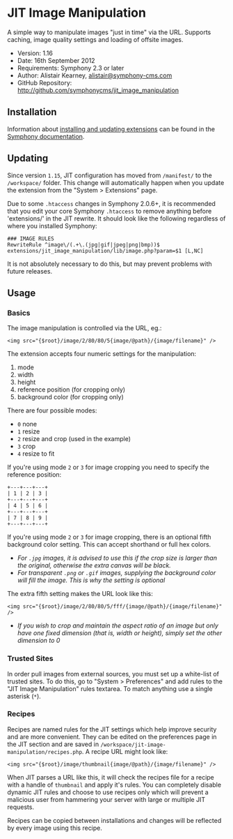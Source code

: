 # JIT Image Manipulation #

A simple way to manipulate images "just in time" via the URL. Supports caching, image quality settings and loading of offsite images.

- Version: 1.16
- Date: 16th September 2012
- Requirements: Symphony 2.3 or later
- Author: Alistair Kearney, alistair@symphony-cms.com
- GitHub Repository: <http://github.com/symphonycms/jit_image_manipulation>


## Installation

Information about [installing and updating extensions](http://symphony-cms.com/learn/tasks/view/install-an-extension/) can be found in the [Symphony documentation](http://symphony-cms.com/learn/).

## Updating

Since version `1.15`, JIT configuration has moved from `/manifest/` to the `/workspace/` folder. This change will automatically happen when you update the extension from the "System > Extensions" page.

Due to some `.htaccess` changes in Symphony 2.0.6+, it is recommended that you edit your core Symphony `.htaccess` to remove anything before 'extensions/' in the JIT rewrite. It should look like the following regardless of where you installed Symphony:

	### IMAGE RULES
	RewriteRule ^image\/(.+\.(jpg|gif|jpeg|png|bmp))$ extensions/jit_image_manipulation/lib/image.php?param=$1 [L,NC]

It is not absolutely necessary to do this, but may prevent problems with future releases.

## Usage

### Basics

The image manipulation is controlled via the URL, eg.:

	<img src="{$root}/image/2/80/80/5{image/@path}/{image/filename}" />

The extension accepts four numeric settings for the manipulation:

1. mode
2. width
3. height
4. reference position (for cropping only)
5. background color (for cropping only)

There are four possible modes:

- `0` none
- `1` resize
- `2` resize and crop (used in the example)
- `3` crop
- `4` resize to fit

If you're using mode `2` or `3` for image cropping you need to specify the reference position:

	+---+---+---+
	| 1 | 2 | 3 |
	+---+---+---+
	| 4 | 5 | 6 |
	+---+---+---+
	| 7 | 8 | 9 |
	+---+---+---+

If you're using mode `2` or `3` for image cropping, there is an optional fifth background color setting. This can accept shorthand or full hex colors.

- *For `.jpg` images, it is advised to use this if the crop size is larger than the original, otherwise the extra canvas will be black.*
- *For transparent `.png` or `.gif` images, supplying the background color will fill the image. This is why the setting is optional*

The extra fifth setting makes the URL look like this:

	<img src="{$root}/image/2/80/80/5/fff/{image/@path}/{image/filename}" />

- *If you wish to crop and maintain the aspect ratio of an image but only have one fixed dimension (that is, width or height), simply set the other dimension to 0*

### Trusted Sites

In order pull images from external sources, you must set up a white-list of trusted sites. To do this, go to "System > Preferences" and add rules to the "JIT Image Manipulation" rules textarea. To match anything use a single asterisk (`*`).

### Recipes

Recipes are named rules for the JIT settings which help improve security and are more convenient. They can be edited on the preferences page in the JIT section and are saved in  `/workspace/jit-image-manipulation/recipes.php`. A recipe URL might look like:

	<img src="{$root}/image/thumbnail{image/@path}/{image/filename}" />

When JIT parses a URL like this, it will check the recipes file for a recipe with a handle of `thumbnail` and apply it's rules. You can completely disable dynamic JIT rules and choose to use recipes only which will prevent a malicious user from hammering your server with large or multiple JIT requests.

Recipes can be copied between installations and changes will be reflected by every image using this recipe.